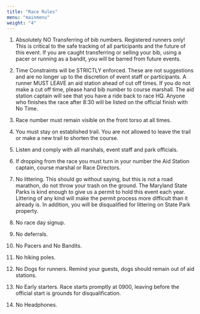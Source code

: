 ```yaml
---
title: "Race Rules"
menu: "mainmenu"
weight: "4"
---
```




1. Absolutely NO Transferring of bib numbers. Registered runners only! This is critical to the safe tracking of all participants and the future of this event. If you are caught transferring or selling your bib, using a pacer or running as a bandit, you will be barred from future events.

2. Time Constraints will be STRICTLY enforced. These are not suggestions and are no longer up to the discretion of event staff or participants. A runner MUST LEAVE an aid station ahead of cut off times. If you do not make a cut off time, please hand bib number to course marshall. The aid station captain will see that you have a ride back to race HQ. Anyone who finishes the race after 8:30 will be listed on the official finish with No Time.

3. Race number must remain visible on the front torso at all times.

4. You must stay on established trail. You are not allowed to leave the trail or make a new trail to shorten the course.

5. Listen and comply with all marshals, event staff and park officials.

6. If dropping from the race you must turn in your number the Aid Station captain, course marshal or Race Directors.

7. No littering. This should go without saying, but this is not a road marathon, do not throw your trash on the ground. The Maryland State Parks is kind enough to give us a permit to hold this event each year. Littering of any kind will make the permit process more difficult than it already is. In addition, you will be disqualified for littering on State Park property.

8. No race day signup.

9. No deferrals.

10. No Pacers and No Bandits.

11. No hiking poles.

12. No Dogs for runners. Remind your guests, dogs should remain out of aid stations.

13. No Early starters. Race starts promptly at 0900, leaving before the official start is grounds for disqualification.

14. No Headphones.